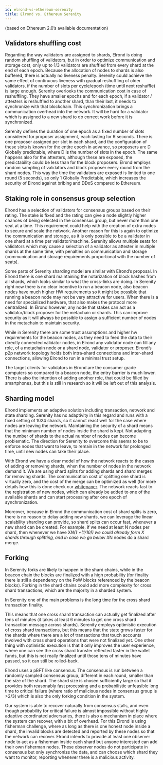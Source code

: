 ```yaml
---
id: elrond-vs-ethereum-serenity
title: Elrond vs. Ethereum Serenity
---
```


(based on Ethereum 2.0’s available documentation)

## **Validators shuffling cost**

Regarding the way validators are assigned to shards, Elrond is doing random shuffling of validators, but in order to optimize communication and storage cost, only up to 1/3 validators are shuffled from every shard at the end of each epoch. Because the allocation of nodes to shards is also buffered, there is actually no liveness penalty. Serenity could achieve the same effect of continuous liveness with gradual reshuffling of older validators, if the number of slots per cycle/epoch (time until next reshuffle) is large enough. Serenity overlooks the communication cost in case of reshuffling. They have smaller epochs and for each epoch, if a validator / attesters is reshuffled to another shard, than their last, it needs to synchronize with that blockchain. This synchronization brings a communication overhead into the network. It will be hard for a validator which is assigned to a new shard to do correct work before it is synchronized.

Serenity defines the duration of one epoch as a fixed number of slots considered for proposer assignment, each lasting for 6 seconds. There is one proposer assigned per slot in each shard, and the configuration of these slots is known for the entire epoch in advance, so proposers are D Globally predictable, where D is the number of slots in the epoch. The same happens also for the attesters, although these are exposed, the predictability could be less than for the block proposers. Elrond employs random sampling of validators and block proposer every round from the shard nodes. This way the time the validators are exposed is limited to one round (5 seconds), so only 1 Globally Predictable, which increases the security of Elrond against bribing and DDoS compared to Ethereum.

## **Staking role in consensus group selection**

Elrond has a selection of validators for consensus groups based on their rating. The stake is fixed and the rating can give a node slightly higher chances of being selected in the consensus group, but never more than one seat at a time. This requirement could help with the creation of extra nodes to secure and scale the network. Another reason for this is again to optimize the communication and storage, as it is only possible to be a validator in one shard at a time per validator/machine. Serenity allows multiple seats for validators which may cause a selection of a validator as attester in multiple shards at the same time, with penalties on communication and storage (communication and storage requirements proportional with the number of seats).

Some parts of Serenity sharding model are similar with Elrond’s proposal. In Elrond there is one shard maintaining the notarization of block hashes from all shards, which looks similar to what the cross-links are doing. In Serenity right now there is no clear incentive to run a beacon node, also beacon nodes have much higher HW requirements so it might be possible that running a beacon node may not be very attractive for users. When there is a need for specialized hardware, that also makes the protocol more centralized. In Elrond however, any node that stakes can act as a validator/block proposer for the metachain or shards. This can improve security as it will always be possible to assign a sufficient number of nodes in the metachain to maintain security.

While in Serenity there are some trust assumptions and higher hw requirements for the beacon nodes, as they need to feed the data to their directly connected validator nodes, in Elrond any validator node can fill any role, of a metachain node or a shard node, validator or proposer. Elrond’s p2p network topology holds both intra-shard connections and inter-shard connections, allowing Elrond to run in a minimal trust setup.

The target clients for validators in Elrond are the consumer grade computers so compared to a beacon node, the entry barrier is much lower. There is also the intention of adding another role, that could be filled by smartphones, but this is still in research so it will be left out of this analysis.

## **Sharding model**

Elrond implements an adaptive solution including transaction, network and state sharding. Serenity has no adaptivity in this regard and runs with a fixed setting of 1024 shards, so it cannot react well for the case where nodes are leaving the network. Maintaining the security of a shard means that the minimum number of nodes inside the shard is kept. Not adapting the number of shards to the actual number of nodes can become problematic. The direction for Serenity to overcome this seems to be to enforce nodes that want to leave, to remain in the network for prolonged time, until new nodes can take their place.

With Elrond we have a clear model of how the network reacts to the cases of adding or removing shards, when the number of nodes in the network demand it. We are using shard splits for adding shards and shard merges for removing shards. The communication cost of splitting one shard is virtually zero, and the cost of the merge can be optimized as well (for more details how this is done check our [whitepaper](https://elrond.com/assets/files/elrond-whitepaper.pdf). The network reacts fast to the registration of new nodes, which can already be added to one of the available shards and can start processing after one epoch of synchronization.

Moreover, because in Elrond the communication cost of shard splits is zero, there is no reason to delay adding new shards, we can leverage the linear scalability sharding can provide, so shard splits can occur fast, whenever a new shard can be created. For example, if we need at least N nodes per shard, then whenever we have X*N(1 +(1/10)) we could already form X shards through splitting, and in case we go below X*N nodes do a shard merge.

## **Forking**

In Serenity forks are likely to happen in the shard chains, while in the beacon chain the blocks are finalized with a high probability (for finality there is still a dependency on the PoW blocks referenced by the beacon blocks). Forking in the shard chains could add more complexity for cross shard transactions, which are the majority in a sharded system.

In Serenity one of the main problems is the long time for the cross shard transaction finality.

This means that one cross shard transaction can actually get finalized after tens of minutes (it takes at least 6 minutes to get one cross shard transaction message across shards). Serenity employs optimistic execution of cross shard transactions, but this means that the state grows faster for the shards where there are a lot of transactions that touch accounts involved with cross shard operations that were not finalized yet. One other thing with optimistic execution is that it only improves the user experience, where one can see the cross shard transfer reflected faster in the wallet funds, but this is not really finalized until those tens of minutes have passed, so it can still be rolled-back.

Elrond uses a pBFT like consensus. The consensus is run between a randomly sampled consensus group, different in each round, smaller than the size of the shard. The shard size is chosen sufficiently large so that it provides both reasonably fast processing and a probabilistic unfeasible long time to critical failure (where ratio of malicious nodes in consensus group is >2/3) which is also the only forking condition in the system.

Our system is able to recover naturally from consensus stalls, and even though probability for critical failure is almost impossible without highly adaptive coordinated adversaries, there is also a mechanism in place where the system can recover, with a bit of overhead. For this Elrond is using fisherman challenge, where as long as there is one honest node inside a shard, the invalid blocks are detected and reported by these nodes so that the network can recover. Elrond intends to provide at least one observer node to act as a fisherman inside each shard but anyone interested can add their own fisherman nodes. These observer nodes do not participate in consensus but only synchronize the data, and can choose which shard they want to monitor, reporting whenever there is a malicious activity.
